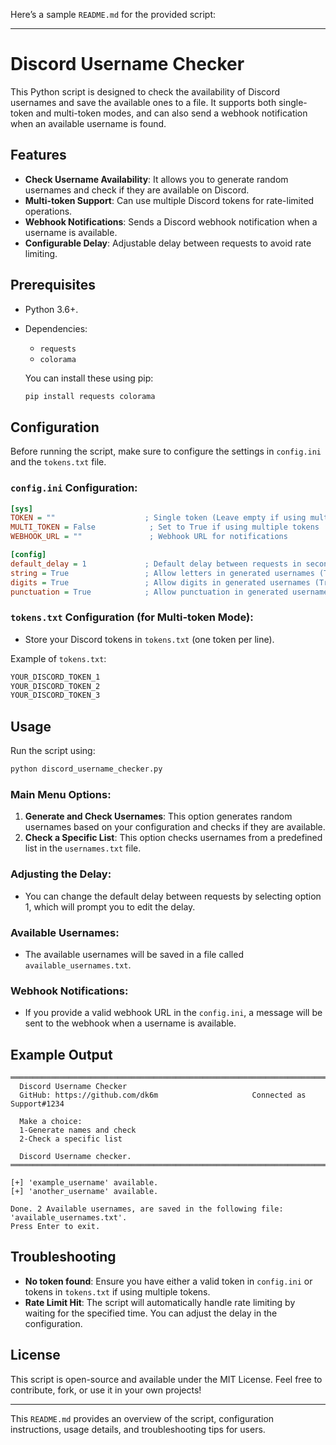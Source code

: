 Here’s a sample `README.md` for the provided script:

---

# Discord Username Checker

This Python script is designed to check the availability of Discord usernames and save the available ones to a file. It supports both single-token and multi-token modes, and can also send a webhook notification when an available username is found.

## Features

- **Check Username Availability**: It allows you to generate random usernames and check if they are available on Discord.
- **Multi-token Support**: Can use multiple Discord tokens for rate-limited operations.
- **Webhook Notifications**: Sends a Discord webhook notification when a username is available.
- **Configurable Delay**: Adjustable delay between requests to avoid rate limiting.

## Prerequisites

- Python 3.6+.
- Dependencies:
  - `requests`
  - `colorama`
  
  You can install these using pip:

  ```bash
  pip install requests colorama
  ```

## Configuration

Before running the script, make sure to configure the settings in `config.ini` and the `tokens.txt` file.

### `config.ini` Configuration:

```ini
[sys]
TOKEN = ""                    ; Single token (Leave empty if using multiple tokens)
MULTI_TOKEN = False            ; Set to True if using multiple tokens
WEBHOOK_URL = ""               ; Webhook URL for notifications

[config]
default_delay = 1             ; Default delay between requests in seconds
string = True                 ; Allow letters in generated usernames (True/False)
digits = True                 ; Allow digits in generated usernames (True/False)
punctuation = True            ; Allow punctuation in generated usernames (True/False)
```

### `tokens.txt` Configuration (for Multi-token Mode):
- Store your Discord tokens in `tokens.txt` (one token per line).
  
Example of `tokens.txt`:

```txt
YOUR_DISCORD_TOKEN_1
YOUR_DISCORD_TOKEN_2
YOUR_DISCORD_TOKEN_3
```

## Usage

Run the script using:

```bash
python discord_username_checker.py
```

### Main Menu Options:

1. **Generate and Check Usernames**: This option generates random usernames based on your configuration and checks if they are available.
2. **Check a Specific List**: This option checks usernames from a predefined list in the `usernames.txt` file.

### Adjusting the Delay:

- You can change the default delay between requests by selecting option 1, which will prompt you to edit the delay.

### Available Usernames:

- The available usernames will be saved in a file called `available_usernames.txt`.

### Webhook Notifications:

- If you provide a valid webhook URL in the `config.ini`, a message will be sent to the webhook when a username is available.

## Example Output

```
════════════════════════════════════════════════════════════════════════════════════════════════════════════════════════
  Discord Username Checker 
  GitHub: https://github.com/dk6m                     Connected as Support#1234

  Make a choice:                             
  1-Generate names and check
  2-Check a specific list

  Discord Username checker.
════════════════════════════════════════════════════════════════════════════════════════════════════════════════════════

[+] 'example_username' available.
[+] 'another_username' available.

Done. 2 Available usernames, are saved in the following file: 'available_usernames.txt'.
Press Enter to exit.
```

## Troubleshooting

- **No token found**: Ensure you have either a valid token in `config.ini` or tokens in `tokens.txt` if using multiple tokens.
- **Rate Limit Hit**: The script will automatically handle rate limiting by waiting for the specified time. You can adjust the delay in the configuration.

## License

This script is open-source and available under the MIT License. Feel free to contribute, fork, or use it in your own projects!

---

This `README.md` provides an overview of the script, configuration instructions, usage details, and troubleshooting tips for users.

